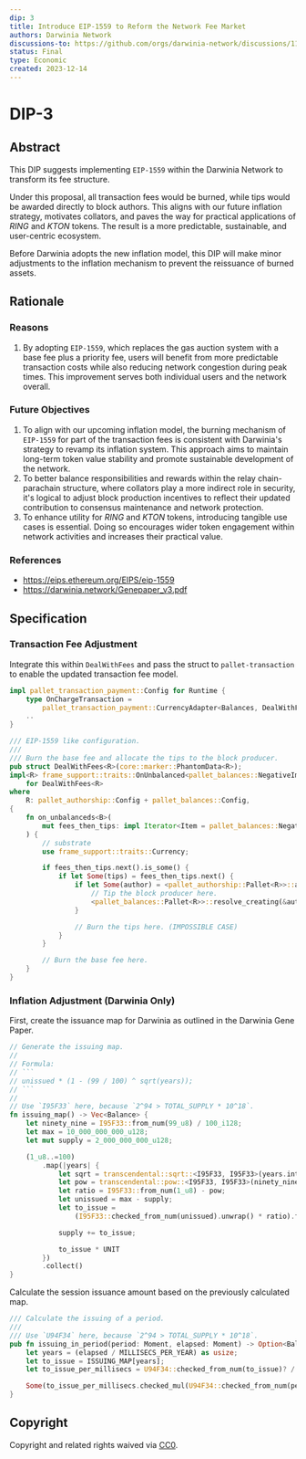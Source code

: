 ```yaml
---
dip: 3
title: Introduce EIP-1559 to Reform the Network Fee Market
authors: Darwinia Network
discussions-to: https://github.com/orgs/darwinia-network/discussions/1163
status: Final
type: Economic
created: 2023-12-14
---
```



# DIP-3
## Abstract
This DIP suggests implementing `EIP-1559` within the Darwinia Network to transform its fee structure.

Under this proposal, all transaction fees would be burned, while tips would be awarded directly to block authors.
This aligns with our future inflation strategy, motivates collators, and paves the way for practical applications of *RING* and *KTON* tokens.
The result is a more predictable, sustainable, and user-centric ecosystem.

Before Darwinia adopts the new inflation model, this DIP will make minor adjustments to the inflation mechanism to prevent the reissuance of burned assets.


## Rationale
### Reasons
1. By adopting `EIP-1559`, which replaces the gas auction system with a base fee plus a priority fee,
   users will benefit from more predictable transaction costs while also reducing network congestion during peak times.
   This improvement serves both individual users and the network overall.

### Future Objectives
1. To align with our upcoming inflation model,
   the burning mechanism of `EIP-1559` for part of the transaction fees is consistent with Darwinia's strategy to revamp its inflation system.
   This approach aims to maintain long-term token value stability and promote sustainable development of the network.
2. To better balance responsibilities and rewards within the relay chain-parachain structure, where collators play a more indirect role in security,
   it's logical to adjust block production incentives to reflect their updated contribution to consensus maintenance and network protection.
3. To enhance utility for *RING* and *KTON* tokens, introducing tangible use cases is essential.
   Doing so encourages wider token engagement within network activities and increases their practical value.

### References
- https://eips.ethereum.org/EIPS/eip-1559
- https://darwinia.network/Genepaper_v3.pdf

## Specification
### Transaction Fee Adjustment
Integrate this within `DealWithFees` and pass the struct to `pallet-transaction` to enable the updated transaction fee model.
```rs
impl pallet_transaction_payment::Config for Runtime {
	type OnChargeTransaction =
		pallet_transaction_payment::CurrencyAdapter<Balances, DealWithFees<Runtime>>;
	..
}

/// EIP-1559 like configuration.
///
/// Burn the base fee and allocate the tips to the block producer.
pub struct DealWithFees<R>(core::marker::PhantomData<R>);
impl<R> frame_support::traits::OnUnbalanced<pallet_balances::NegativeImbalance<R>>
	for DealWithFees<R>
where
	R: pallet_authorship::Config + pallet_balances::Config,
{
	fn on_unbalanceds<B>(
		mut fees_then_tips: impl Iterator<Item = pallet_balances::NegativeImbalance<R>>,
	) {
		// substrate
		use frame_support::traits::Currency;

		if fees_then_tips.next().is_some() {
			if let Some(tips) = fees_then_tips.next() {
				if let Some(author) = <pallet_authorship::Pallet<R>>::author() {
					// Tip the block producer here.
					<pallet_balances::Pallet<R>>::resolve_creating(&author, tips);
				}

				// Burn the tips here. (IMPOSSIBLE CASE)
			}
		}

		// Burn the base fee here.
	}
}
```

### Inflation Adjustment (Darwinia Only)
First, create the issuance map for Darwinia as outlined in the Darwinia Gene Paper.
```rs
// Generate the issuing map.
//
// Formula:
// ```
// unissued * (1 - (99 / 100) ^ sqrt(years));
// ```
//
// Use `I95F33` here, because `2^94 > TOTAL_SUPPLY * 10^18`.
fn issuing_map() -> Vec<Balance> {
	let ninety_nine = I95F33::from_num(99_u8) / 100_i128;
	let max = 10_000_000_000_u128;
	let mut supply = 2_000_000_000_u128;

	(1_u8..=100)
		.map(|years| {
			let sqrt = transcendental::sqrt::<I95F33, I95F33>(years.into()).unwrap();
			let pow = transcendental::pow::<I95F33, I95F33>(ninety_nine, sqrt).unwrap();
			let ratio = I95F33::from_num(1_u8) - pow;
			let unissued = max - supply;
			let to_issue =
				(I95F33::checked_from_num(unissued).unwrap() * ratio).floor().to_num::<Balance>();

			supply += to_issue;

			to_issue * UNIT
		})
		.collect()
}
```

Calculate the session issuance amount based on the previously calculated map.
```rs
/// Calculate the issuing of a period.
///
/// Use `U94F34` here, because `2^94 > TOTAL_SUPPLY * 10^18`.
pub fn issuing_in_period(period: Moment, elapsed: Moment) -> Option<Balance> {
	let years = (elapsed / MILLISECS_PER_YEAR) as usize;
	let to_issue = ISSUING_MAP[years];
	let to_issue_per_millisecs = U94F34::checked_from_num(to_issue)? / MILLISECS_PER_YEAR;

	Some(to_issue_per_millisecs.checked_mul(U94F34::checked_from_num(period)?)?.floor().to_num())
}
```


## Copyright
Copyright and related rights waived via [CC0](../LICENSE).

